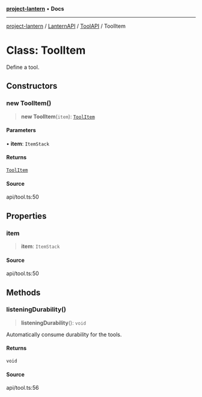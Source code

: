 [**project-lantern**](../../../../../README.md) • **Docs**

***

[project-lantern](../../../../../globals.md) / [LanternAPI](../../../README.md) / [ToolAPI](../README.md) / ToolItem

# Class: ToolItem

Define a tool.

## Constructors

### new ToolItem()

> **new ToolItem**(`item`): [`ToolItem`](ToolItem.md)

#### Parameters

• **item**: `ItemStack`

#### Returns

[`ToolItem`](ToolItem.md)

#### Source

api/tool.ts:50

## Properties

### item

> **item**: `ItemStack`

#### Source

api/tool.ts:50

## Methods

### listeningDurability()

> **listeningDurability**(): `void`

Automatically consume durability for the tools.

#### Returns

`void`

#### Source

api/tool.ts:56
